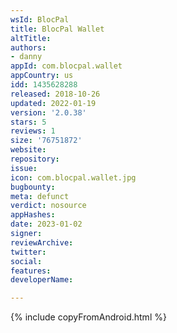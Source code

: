 ```yaml
---
wsId: BlocPal
title: BlocPal Wallet
altTitle: 
authors:
- danny
appId: com.blocpal.wallet
appCountry: us
idd: 1435628288
released: 2018-10-26
updated: 2022-01-19
version: '2.0.38'
stars: 5
reviews: 1
size: '76751872'
website: 
repository: 
issue: 
icon: com.blocpal.wallet.jpg
bugbounty: 
meta: defunct
verdict: nosource
appHashes: 
date: 2023-01-02
signer: 
reviewArchive: 
twitter: 
social: 
features: 
developerName: 

---
```


{% include copyFromAndroid.html %}
